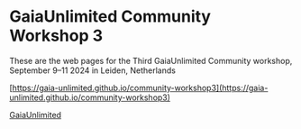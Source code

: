 # GaiaUnlimited Community Workshop 3

These are the web pages for the Third GaiaUnlimited Community workshop, September 9&ndash;11 2024 in Leiden, Netherlands

[https://gaia-unlimited.github.io/community-workshop3](https://gaia-unlimited.github.io/community-workshop3)


[GaiaUnlimited](https://gaia-unlimited.org/)
